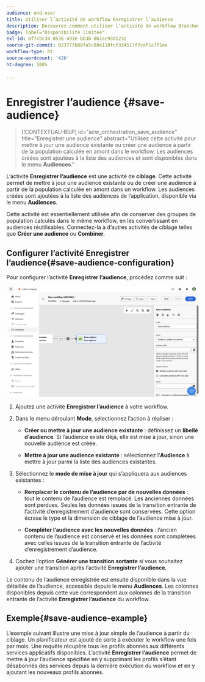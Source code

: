 ```yaml
---
audience: end-user
title: Utiliser l’activité de workflow Enregistrer l’audience
description: Découvrez comment utiliser l’activité de workflow Branchement.
badge: label="Disponibilité limitée"
exl-id: 0f7cbc34-0536-493e-bb3b-0b1ac93d1232
source-git-commit: 023777b88fa5c80e110fcf334517f7cef1c7f1ee
workflow-type: ht
source-wordcount: '426'
ht-degree: 100%

---
```


# Enregistrer l’audience {#save-audience}

>[!CONTEXTUALHELP]
>id="acw_orchestration_save_audience"
>title="Enregistrer une audience"
>abstract="Utilisez cette activité pour mettre à jour une audience existante ou créer une audience à partir de la population calculée en amont dans le workflow. Les audiences créées sont ajoutées à la liste des audiences et sont disponibles dans le menu **Audiences**."

L’activité **Enregistrer l’audience** est une activité de **ciblage**. Cette activité permet de mettre à jour une audience existante ou de créer une audience à partir de la population calculée en amont dans un workflow. Les audiences créées sont ajoutées à la liste des audiences de l’application, disponible via le menu **Audiences**.

Cette activité est essentiellement utilisée afin de conserver des groupes de population calculés dans le même workflow, en les convertissant en audiences réutilisables. Connectez-la à d’autres activités de ciblage telles que **Créer une audience** ou **Combiner**.

## Configurer l’activité Enregistrer l’audience{#save-audience-configuration}

Pour configurer l’activité **Enregistrer l’audience**, procédez comme suit :

![](../assets/workflow-save-audience.png)

1. Ajoutez une activité **Enregistrer l’audience** à votre workflow.

1. Dans le menu déroulant **Mode**, sélectionnez l’action à réaliser :

   * **Créer ou mettre à jour une audience existante** : définissez un **libellé d’audience**. Si l’audience existe déjà, elle est mise à jour, sinon une nouvelle audience est créée.

   * **Mettre à jour une audience existante** : sélectionnez l’**Audience** à mettre à jour parmi la liste des audiences existantes.

1. Sélectionnez le **mode de mise à jour** qui s’appliquera aux audiences existantes :

   * **Remplacer le contenu de l’audience par de nouvelles données** : tout le contenu de l’audience est remplacé. Les anciennes données sont perdues. Seules les données issues de la transition entrante de l’activité d’enregistrement d’audience sont conservées. Cette option écrase le type et la dimension de ciblage de l’audience mise à jour.

   * **Compléter l’audience avec les nouvelles données** : l’ancien contenu de l’audience est conservé et les données sont complétées avec celles issues de la transition entrante de l’activité d’enregistrement d’audience.

1. Cochez l’option **Générer une transition sortante** si vous souhaitez ajouter une transition après l’activité **Enregistrer l’audience**.

Le contenu de l’audience enregistrée est ensuite disponible dans la vue détaillée de l’audience, accessible depuis le menu **Audiences**. Les colonnes disponibles depuis cette vue correspondent aux colonnes de la transition entrante de l’activité **Enregistrer l’audience** du workflow.


## Exemple{#save-audience-example}

L’exemple suivant illustre une mise à jour simple de l’audience à partir du ciblage. Un planificateur est ajouté de sorte à exécuter le workflow une fois par mois. Une requête récupère tous les profils abonnés aux différents services applicatifs disponibles. L’activité **Enregistrer l’audience** permet de mettre à jour l’audience spécifiée en y supprimant les profils s’étant désabonnés des services depuis la dernière exécution du workflow et en y ajoutant les nouveaux profils abonnés.

